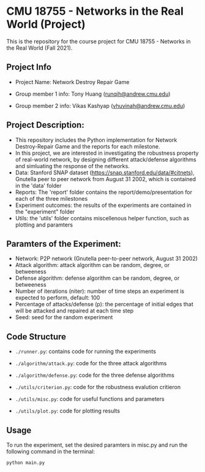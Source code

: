 # CMU 18755 - Networks in the Real World (Project)

This is the repository for the course project for CMU 18755 - Networks in the Real World (Fall 2021).

## Project Info
- Project Name: Network Destroy Repair Game

- Group member 1 info: Tony Huang (runqih@andrew.cmu.edu)

- Group member 2 info: Vikas Kashyap (vhuvinah@andrew.cmu.edu)


## Project Description:
- This repository includes the Python implementation for Network Destroy-Repair Game and the reports for each milestone.
- In this project, we are interested in investigating the robustness property of real-world network, by designing different attack/defense algorithms and simluating the response of the networks.
- Data: Stanford SNAP dataset (https://snap.stanford.edu/data/#citnets), Gnutella peer to peer network from August 31 2002, which is contained in the 'data' folder
- Reports: The 'report' folder contains the report/demo/presentation for each of the three milestones
- Experiment outcomes: the results of the experiments are contained in the "experiment" folder
- Utils: the 'utils' folder contains miscellenous helper function, such as plotting and paramters

## Paramters of the Experiment:
- Network: P2P network (Gnutella peer-to-peer network, August 31 2002)
- Attack algorithm: attack algorithm can be random, degree, or betweeness
- Defense algorithm: defense algorithm can be random, degree, or betweeness
- Number of iterations (niter): number of time steps an experiment is expected to perform, default: 100
- Percentage of attacks/defense (p): the percentage of initial edges that will be attacked and repaired at each time step
- Seed: seed for the random experiment


## Code Structure

- `./runner.py`: contains code for running the experiments

- `./algorithm/attack.py`: code for the three attack algorithms

- `./algorithm/defense.py`: code for the three defense algorithms

- `./utils/criterion.py`: code for the robustness evalution critieron

- `./utils/misc.py`: code for useful functions and parameters

- `./utils/plot.py`: code for plotting results


## Usage

To run the experiment, set the desired paramters in misc.py and run the following command in the terminal:

```python main.py```